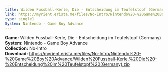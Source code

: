 ```yaml
---
title: Wilden Fussball-Kerle, Die - Entscheidung im Teufelstopf (Germany)
link: https://myrient.erista.me/files/No-Intro/Nintendo%20-%20Game%20Boy%20Advance/Wilden%20Fussball-Kerle,%20Die%20-%20Entscheidung%20im%20Teufelstopf%20(Germany).zip
type: single1
System: Nintendo - Game Boy Advance
---
```

<b>Game:</b> Wilden Fussball-Kerle, Die - Entscheidung im Teufelstopf (Germany)<br>
<b>System:</b> Nintendo - Game Boy Advance<br>
<b>Collection:</b> No-Intro<br>
<b>Download:</b> https://myrient.erista.me/files/No-Intro/Nintendo%20-%20Game%20Boy%20Advance/Wilden%20Fussball-Kerle,%20Die%20-%20Entscheidung%20im%20Teufelstopf%20(Germany).zip